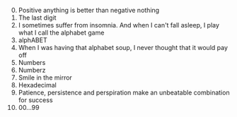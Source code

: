 0. Positive anything is better than negative nothing
1. The last digit
2. I sometimes suffer from insomnia. And when I can't fall asleep, I play what I call the alphabet game
3. alphABET 
4. When I was having that alphabet soup, I never thought that it would pay off
5. Numbers
6. Numberz
7. Smile in the mirror 
8. Hexadecimal
9. Patience, persistence and perspiration make an unbeatable combination for success 
10. 00...99 
